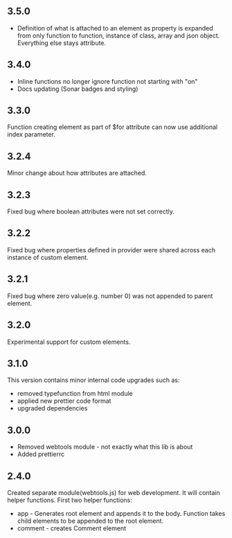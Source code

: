 ## 3.5.0

* Definition of what is attached to an element as property is expanded from only function to function, instance of
  class, array and json object. Everything else stays attribute.

## 3.4.0

* Inline functions no longer ignore function not starting with "on"
* Docs updating (Sonar badges and styling)

## 3.3.0

Function creating element as part of $for attribute can now use additional index parameter.

## 3.2.4

Minor change about how attributes are attached.

## 3.2.3

Fixed bug where boolean attributes were not set correctly.

## 3.2.2

Fixed bug where properties defined in provider were shared across each instance of custom element.

## 3.2.1

Fixed bug where zero value(e.g. number 0) was not appended to parent element.

## 3.2.0

Experimental support for custom elements.

## 3.1.0

This version contains minor internal code upgrades such as:

* removed typefunction from html module
* applied new prettier code format
* upgraded dependencies

## 3.0.0

* Removed webtools module - not exactly what this lib is about
* Added prettierrc

## 2.4.0

Created separate module(webtools.js) for web development. It will contain helper functions. First two helper functions:

* app - Generates root element and appends it to the body. Function takes child elements to be appended to the root
  element.
* comment - creates Comment element